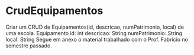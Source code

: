 # CrudEquipamentos
Criar um CRUD de Equipamentos(id, descricao, numPatrimonio, local) de uma escola.  Equipamento  id: int descricao: String numPatrimonio: String local: String  Segue em anexo o material trabalhado com o Prof. Fabrício no semestre passado.
